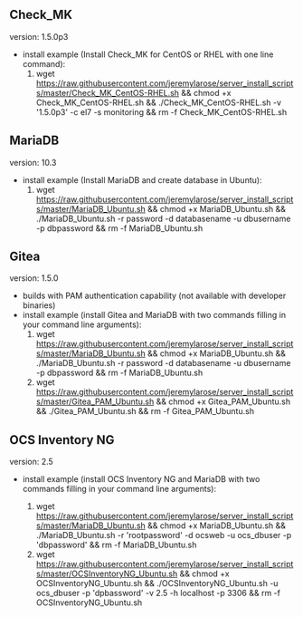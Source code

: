 ## Check_MK

version: 1.5.0p3


* install example (Install Check_MK for CentOS or RHEL with one line command):
  1. wget https://raw.githubusercontent.com/jeremylarose/server_install_scripts/master/Check_MK_CentOS-RHEL.sh && chmod +x Check_MK_CentOS-RHEL.sh && ./Check_MK_CentOS-RHEL.sh -v '1.5.0p3' -c el7 -s monitoring && rm -f Check_MK_CentOS-RHEL.sh


## MariaDB

version: 10.3

* install example (Install MariaDB and create database in Ubuntu):
  1. wget https://raw.githubusercontent.com/jeremylarose/server_install_scripts/master/MariaDB_Ubuntu.sh && chmod +x MariaDB_Ubuntu.sh && ./MariaDB_Ubuntu.sh -r password -d databasename -u dbusername -p dbpassword && rm -f MariaDB_Ubuntu.sh

## Gitea

version: 1.5.0

* builds with PAM authentication capability (not available with developer binaries)
* install example (install Gitea and MariaDB with two commands filling in your command line arguments):
  1. wget https://raw.githubusercontent.com/jeremylarose/server_install_scripts/master/MariaDB_Ubuntu.sh && chmod +x MariaDB_Ubuntu.sh && ./MariaDB_Ubuntu.sh -r password -d databasename -u dbusername -p dbpassword && rm -f MariaDB_Ubuntu.sh
  2. wget https://raw.githubusercontent.com/jeremylarose/server_install_scripts/master/Gitea_PAM_Ubuntu.sh && chmod +x Gitea_PAM_Ubuntu.sh && ./Gitea_PAM_Ubuntu.sh && rm -f Gitea_PAM_Ubuntu.sh

## OCS Inventory NG

version: 2.5

* install example (install OCS Inventory NG and MariaDB with two commands filling in your command line arguments):

  1. wget https://raw.githubusercontent.com/jeremylarose/server_install_scripts/master/MariaDB_Ubuntu.sh && chmod +x MariaDB_Ubuntu.sh && ./MariaDB_Ubuntu.sh -r 'rootpassword' -d ocsweb -u ocs_dbuser -p 'dbpassword' && rm -f MariaDB_Ubuntu.sh
  2. wget https://raw.githubusercontent.com/jeremylarose/server_install_scripts/master/OCSInventoryNG_Ubuntu.sh && chmod +x OCSInventoryNG_Ubuntu.sh && ./OCSInventoryNG_Ubuntu.sh -u ocs_dbuser -p 'dpbassword' -v 2.5 -h localhost -p 3306 && rm -f OCSInventoryNG_Ubuntu.sh
